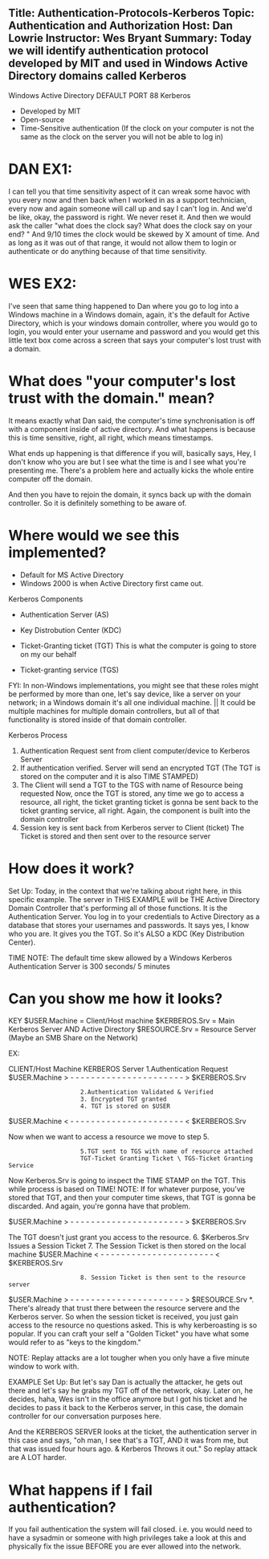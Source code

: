 Title: Authentication-Protocols-Kerberos 
Topic: Authentication and Authorization
Host: Dan Lowrie
Instructor: Wes Bryant
Summary:
Today we will identify authentication protocol developed by MIT and used in Windows Active Directory domains called Kerberos
---------------------------------------------------------------------------------------------------------
Windows Active Directory
DEFAULT PORT 88
Kerberos
- Developed by MIT
- Open-source
- Time-Sensitive authentication (If the clock on your computer is not the same as the clock on the server you will not be able to log in)
# DAN EX1:
I can tell you that time sensitivity aspect of it can wreak some havoc with you every now and then back when I worked in as a support technician, every now and again someone will call up and say I can't log in. 
And we'd be like, okay, the password is right. We never reset it. And then we would ask the caller  "what does the clock say? What does the clock say on your end? " 
And 9/10 times the clock would be skewed by X amount of time. And as long as it was out of that range, it would not allow them to login or authenticate or do anything because of that time sensitivity.


# WES EX2:
I've seen that same thing happened to Dan where you go to log into a Windows machine in a Windows domain, again, it's the default for Active Directory, which is your windows domain controller, where you would go to login, you would enter your username and password and you would get this little text box come across a screen that says your computer's lost trust with a domain. 

# What does "your computer's lost trust with the domain." mean? 
It means exactly what Dan said, the computer's time synchronisation is off with a component inside of active directory. And what happens is because this is time sensitive, right, all right, which means timestamps. 

What ends up happening is that difference if you will, basically says, Hey, I don't know who you are but I see what the time is and I see what you're presenting me. There's a problem here and actually kicks the whole entire computer off the domain. 

And then you have to rejoin the domain, it syncs back up with the domain controller. So it is definitely something to be aware of. 

# Where would we see this implemented?
- Default for MS Active Directory
- Windows 2000 is when Active Directory first came out.

Kerberos Components
- Authentication Server (AS)

- Key Distrobution Center (KDC)

- Ticket-Granting ticket (TGT)
    This is what the computer is going to store on my our behalf

- Ticket-granting service (TGS)

FYI: In non-Windows implementations, you might see that these roles might be performed by more than one, let's say device, like a server on your network; in a Windows domain it's all one individual machine. || It could be multiple machines for multiple domain controllers, but all of that functionality is stored inside of that domain controller.

Kerberos Process
1. Authentication Request sent from client computer/device to Kerberos Server
2. If authentication verified. Server will send an encrypted TGT (The TGT is stored on the computer and it is also TIME STAMPED)
3.  The Client will send a TGT to the TGS with name of Resource being requested 
Now, once the TGT is stored, any time we go to access a resource, all right, the ticket granting ticket is gonna be sent back to the ticket granting service, all right. Again, the component is built into the domain controller
4. Session key is sent back from Kerberos server to Client (ticket)
The Ticket is stored and then sent over to the resource server

# How does it work?
Set Up:
Today, in the context that we're talking about right here, in this specific example. The server in THIS EXAMPLE will be THE Active Directory Domain Controller that's performing all of those functions.
    It is the Authentication Server. 
You log in to your credentials to Active Directory as a database that stores your usernames and passwords. 
    It says yes, I know who you are. It gives you the TGT. So it's ALSO a KDC (Key Distribution Center).

TIME
NOTE: The default time skew allowed by a Windows Kerberos Authentication Server is 300 seconds/ 5 minutes

# Can you show me how it looks?
KEY
$USER.Machine = Client/Host machine
$KERBEROS.Srv = Main Kerberos Server AND Active Directory
$RESOURCE.Srv = Resource Server (Maybe an SMB Share on the Network)

EX:

CLIENT/Host Machine                                      KERBEROS Server
                        1.Authentication Request        
$USER.Machine > - - - - - - - - - - - - - - - - - - - - - - > $KERBEROS.Srv 

                        2.Authentication Validated & Verified
                        3. Encrypted TGT granted
                        4. TGT is stored on $USER
$USER.Machine < - - - - - - - - - - - - - - - - - - - - - - < $KERBEROS.Srv

Now when we want to access a resource we move to step 5.

                        5.TGT sent to TGS with name of resource attached
                        TGT-Ticket Granting Ticket \ TGS-Ticket Granting Service

Now Kerberos.Srv is going to inspect the TIME STAMP on the TGT. This while process is based on TIME!
NOTE: If for whatever purpose, you've stored that TGT, and then your computer time skews, that TGT is gonna be discarded. And again, you're gonna have that problem. 
 
$USER.Machine > - - - - - - - - - - - - - - - - - - - - - - > $KERBEROS.Srv


The TGT doesn't just grant you access to the resource. 
                        6. $Kerberos.Srv Issues a Session Ticket 
                        7. The Session Ticket is then stored on the local machine
$USER.Machine < - - - - - - - - - - - - - - - - - - - - - - < $KERBEROS.Srv


                        8. Session Ticket is then sent to the resource server
$USER.Machine > - - - - - - - - - - - - - - - - - - - - - - > $RESOURCE.Srv
                        *. There's already that trust there between the resource servere and the Kerberos server. So when the session ticket is received, you just gain access to the resource no questions asked. 
                This is why kerberoasting is so popular. If you can craft your self a "Golden Ticket" you have what some would refer to as "keys to the kingdom."                         







NOTE: Replay attacks are a lot tougher when you only have a five minute window to work with.

EXAMPLE
Set Up:
But let's say Dan is actually the attacker, he gets out there and let's say he grabs my TGT off of the network, okay. Later on, he decides, haha, Wes isn't in the office anymore but I got his ticket and he decides to pass it back to the Kerberos server, in this case, the domain controller for our conversation purposes here. 

And the KERBEROS SERVER looks at the ticket, the authentication server in this case and says, "oh man, I see that's a TGT, AND it was from me, but that was issued four hours ago. & Kerberos Throws it out." So replay attack are A LOT harder.

# What happens if I fail authentication?

If you fail authentication the system will fail closed. i.e. you would need to have a sysadmin or someone with high privileges take a look at this and physically fix the issue BEFORE you are ever allowed into the network.


